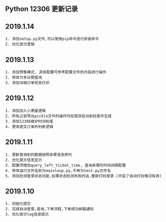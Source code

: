 Python 12306 更新记录
-----------------

## 2019.1.14
    1. 添加setup.py文件,可以使用pip命令进行安装命令
    2. 优化部分逻辑

## 2019.1.13
    1. 添加预售模式, 具体配置可参考配置文件的内容进行操作
    2. 修改为多日期查询
    3. 添加详细订单信息打印

## 2019.1.12
    1. 添加加入小黑屋逻辑
    2. 所有之前导出pickle文件的操作均在程序启动前检查并生成
    3. 添加12306维护时间检查
    4. 更改提交订单的判断逻辑

## 2019.1.11
    1. 更新查询到的数据按照余票信息排列
    2. 优化提示信息显示
    3. 配置项增加query_left_ticket_time, 查询余票的时间间隔配置
    4. 修改运行文件名称为mainloop.py,不再为test.py文件名
    5. 添加检测登录状态功能,如果状态检测失败的话,重新打码登录.(开启了自动打码情况有效)


## 2019.1.10
    1. 初始化提交
    2. 完成自动登录,查询,下单流程,下单成功邮箱通知
    3. 优化部分log信息提示
